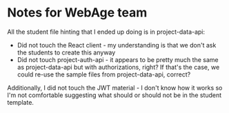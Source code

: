 # Notes for WebAge team

All the student file hinting that I ended up doing is in project-data-api:

* Did not touch the React client - my understanding is that we don't ask the students to create this anyway
* Did not touch project-auth-api - it appears to be pretty much the same as project-data-api but with authorizations, right?  If that's the case, we could re-use the sample files from project-data-api, correct?

Additionally, I did not touch the JWT material - I don't know how it works so I'm not comfortable suggesting what should or should not be in the student template.

